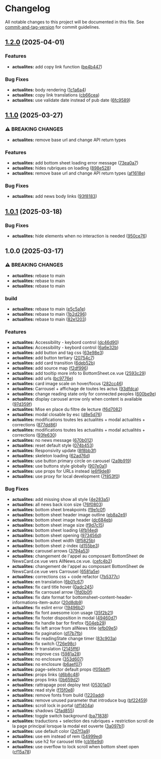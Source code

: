 # Changelog

All notable changes to this project will be documented in this file. See [commit-and-tag-version](https://github.com/absolute-version/commit-and-tag-version) for commit guidelines.

## [1.2.0](https://github.com/GIP-RECIA/recia-webcomponents/compare/actualites/v1.1.0...actualites/v1.2.0) (2025-04-01)


### Features

* **actualites:** add copy link function ([be4b447](https://github.com/GIP-RECIA/recia-webcomponents/commit/be4b447d8dc02835b0547ec06b715f24d5bb5010))


### Bug Fixes

* **actualites:** body rendering ([1c1a6a4](https://github.com/GIP-RECIA/recia-webcomponents/commit/1c1a6a448943c51cdee36723efcae09e9c29f82d))
* **actualites:** copy link translations ([cb66cea](https://github.com/GIP-RECIA/recia-webcomponents/commit/cb66cea7387169ab4f2d33386fdb48fde9d2200d))
* **actualites:** use validate date instead of pub date ([6fc9589](https://github.com/GIP-RECIA/recia-webcomponents/commit/6fc95898c76bf543e2de46996af086f7230f6fa4))

## [1.1.0](https://github.com/GIP-RECIA/recia-webcomponents/compare/actualites/v1.0.1...actualites/v1.1.0) (2025-03-27)


### ⚠ BREAKING CHANGES

* **actualites:** remove base url and change API return types

### Features

* **actualites:** add bottom sheet loading error message ([73ea0a7](https://github.com/GIP-RECIA/recia-webcomponents/commit/73ea0a73d06ebb7961362099c157247aafaef62d))
* **actualites:** hides rubriques on loading ([898e528](https://github.com/GIP-RECIA/recia-webcomponents/commit/898e52820dc3e15f9682dcde11e389ba52ba2888))
* **actualites:** remove base url and change API return types ([af1618e](https://github.com/GIP-RECIA/recia-webcomponents/commit/af1618ee34e272d7078cbc29b1f06cf13e4df383))


### Bug Fixes

* **actualites:** add news body links ([93f8183](https://github.com/GIP-RECIA/recia-webcomponents/commit/93f81839cfb5ae69b57c39983d3df8a91782bbfd))

## [1.0.1](https://github.com/GIP-RECIA/recia-webcomponents/compare/actualites/v1.0.0...actualites/v1.0.1) (2025-03-18)


### Bug Fixes

* **actualites:** hide elements when no interaction is needed ([950ce76](https://github.com/GIP-RECIA/recia-webcomponents/commit/950ce76f55140081f507e4e18c5eb0aebff383d1))

## 1.0.0 (2025-03-17)


### ⚠ BREAKING CHANGES

* **actualites:** rebase to main
* **actualites:** rebase to main
* **actualites:** rebase to main

### build

* **actualites:** rebase to main ([e5c5a1e](https://github.com/GIP-RECIA/recia-webcomponents/commit/e5c5a1eba92410f89e8e656a8787e865427e6669))
* **actualites:** rebase to main ([1b2d296](https://github.com/GIP-RECIA/recia-webcomponents/commit/1b2d2962a19f02d134d00c5e9db4bb1a040d1e5a))
* **actualites:** rebase to main ([82e1203](https://github.com/GIP-RECIA/recia-webcomponents/commit/82e1203a4bf0fec549c53124ba66946712bb2feb))


### Features

* **actualites:** Accessibility - keybord control ([dc46d90](https://github.com/GIP-RECIA/recia-webcomponents/commit/dc46d9011725154f8cb7584653f647aa7bdde29e))
* **actualites:** Accessibility - keybord control ([6a6e32b](https://github.com/GIP-RECIA/recia-webcomponents/commit/6a6e32b94db4fc814a1d957197866107153845e1))
* **actualites:** add button and tag css ([63e98e3](https://github.com/GIP-RECIA/recia-webcomponents/commit/63e98e35596a056857217db5d5644b776037272f))
* **actualites:** add button tertiary ([20754c7](https://github.com/GIP-RECIA/recia-webcomponents/commit/20754c73b77d6dfab1045dc2f7d078c9989aa439))
* **actualites:** add card transition ([6deb52b](https://github.com/GIP-RECIA/recia-webcomponents/commit/6deb52b190947570113df78fcbb4e7e6f0cce90c))
* **actualites:** add source map ([f2df996](https://github.com/GIP-RECIA/recia-webcomponents/commit/f2df996c438e5aff28901369641bdaa5131a10d5))
* **actualites:** add tooltip more info to BottomSheet.ce.vue ([2593c29](https://github.com/GIP-RECIA/recia-webcomponents/commit/2593c296eb1aa8d1f3636c66461c9baa2f257e36))
* **actualites:** add urls ([bc9776e](https://github.com/GIP-RECIA/recia-webcomponents/commit/bc9776eb8773c7baba3aa4b784e1de2bf6693d5b))
* **actualites:** card image scale on hover/focus ([282cc46](https://github.com/GIP-RECIA/recia-webcomponents/commit/282cc46d0a2365fd15d931deb8ea4b990309a89b))
* **actualites:** Carrousel + affichage de toutes les actus ([93dfdca](https://github.com/GIP-RECIA/recia-webcomponents/commit/93dfdcaecdd2e54b84c06dee21e4c63220e4594a))
* **actualites:** change reading state only for connected peoples ([600be9e](https://github.com/GIP-RECIA/recia-webcomponents/commit/600be9e6ba5786b33aa89a0d66234d0364ea77f5))
* **actualites:** display carousel arrow only when content is available ([97d359f](https://github.com/GIP-RECIA/recia-webcomponents/commit/97d359fc8998555c15a458243edd6f89c63b175a))
* **actualites:** Mise en place du filtre de lecture ([f6d7082](https://github.com/GIP-RECIA/recia-webcomponents/commit/f6d7082a2f65d686e2561686f547520010707942))
* **actualites:** modal closable by esc ([d8e5d76](https://github.com/GIP-RECIA/recia-webcomponents/commit/d8e5d76eb40595b338ec5d49dfbd8d11e6e128c9))
* **actualites:** modifications toutes les actualités + modal actualités + corrections ([877dd86](https://github.com/GIP-RECIA/recia-webcomponents/commit/877dd862b381aca09c9e60cbf6b41f8e1e1a62dd))
* **actualites:** modifications toutes les actualités + modal actualités + corrections ([93fe630](https://github.com/GIP-RECIA/recia-webcomponents/commit/93fe630396eee526cd874867b30574d75126c3a5))
* **actualites:** no news message ([670b012](https://github.com/GIP-RECIA/recia-webcomponents/commit/670b0124d52ec4a2d6bd8c65bdca3774c5de6fd0))
* **actualites:** reset default style ([074b453](https://github.com/GIP-RECIA/recia-webcomponents/commit/074b45385b70930be3b445a990533709c8d52b0e))
* **actualites:** Responsivity update ([8f8bb3f](https://github.com/GIP-RECIA/recia-webcomponents/commit/8f8bb3f727dd0f161fbb8b76598af3edcad5a1ab))
* **actualites:** skeleton loading ([62ad76d](https://github.com/GIP-RECIA/recia-webcomponents/commit/62ad76d94873b3a2519a9b9e012eb3c7e1e39b59))
* **actualites:** use button primary circle on carousel ([2a9b919](https://github.com/GIP-RECIA/recia-webcomponents/commit/2a9b919f17491b9f48093ddc21f210cd4bf63348))
* **actualites:** use buttons style globally ([907e0a1](https://github.com/GIP-RECIA/recia-webcomponents/commit/907e0a1ec18d36b9f8f691620f1e13c89b5997a5))
* **actualites:** use props for URLs instead ([e6f9de8](https://github.com/GIP-RECIA/recia-webcomponents/commit/e6f9de8188524370156392d3f443b3bd75b12010))
* **actualites:** use proxy for local development ([7f853f0](https://github.com/GIP-RECIA/recia-webcomponents/commit/7f853f015a9e4421d1d862d8820000787dacd6b1))


### Bug Fixes

* **actualites:** add missing show all style ([4e283a5](https://github.com/GIP-RECIA/recia-webcomponents/commit/4e283a5744c2951d3df010df9786092d91c18512))
* **actualites:** all news back icon size ([76f0803](https://github.com/GIP-RECIA/recia-webcomponents/commit/76f080321c6cbccdbe6eb6ee744b0d1ef6845190))
* **actualites:** bottom sheet breakpoints ([f9e1c0f](https://github.com/GIP-RECIA/recia-webcomponents/commit/f9e1c0f3410c85e12363786d8182ead6deb2aad8))
* **actualites:** bottom sheet header image outline ([eb8a2e9](https://github.com/GIP-RECIA/recia-webcomponents/commit/eb8a2e9403e6eb8ed78a675e93bbae3203019dce))
* **actualites:** bottom sheet image header ([dc684eb](https://github.com/GIP-RECIA/recia-webcomponents/commit/dc684ebc1cb414327738ec39160c628aa4c06947))
* **actualites:** bottom sheet image size ([f9d7c15](https://github.com/GIP-RECIA/recia-webcomponents/commit/f9d7c15a24ff66660ba5c7c0a9c22b0892c2e5d6))
* **actualites:** bottom sheet loading ([4fb14ed](https://github.com/GIP-RECIA/recia-webcomponents/commit/4fb14ed211121a23b0e123190eef36b7c2feb711))
* **actualites:** bottom sheet opening ([973456d](https://github.com/GIP-RECIA/recia-webcomponents/commit/973456dd688d5966af1ea0aa192c3c0bd238af35))
* **actualites:** bottom sheet width ([8f5825b](https://github.com/GIP-RECIA/recia-webcomponents/commit/8f5825b7c006b230ee634ce64f01ca687a5f9da4))
* **actualites:** bottom sheet z-index ([d155be3](https://github.com/GIP-RECIA/recia-webcomponents/commit/d155be31711bc7a943946ddee53b2aa6b125821a))
* **actualites:** carousel arrows ([3794a53](https://github.com/GIP-RECIA/recia-webcomponents/commit/3794a53edaf2527450c7cb1a72208537b054eafe))
* **actualites:** changement de l'appel au composant BottomSheet de NewsCard.ce.vue vers AllNews.ce.vue. ([cefc4b2](https://github.com/GIP-RECIA/recia-webcomponents/commit/cefc4b28e6f800acbd4ac0062cb77c589f73b510))
* **actualites:** changement de l'appel au composant BottomSheet de NewsCard.ce.vue vers Carrousel ([6581a5e](https://github.com/GIP-RECIA/recia-webcomponents/commit/6581a5e1e999ac2490d2af1b0e3259e5912fe60b))
* **actualites:** corrections css + code refactor ([7b5377c](https://github.com/GIP-RECIA/recia-webcomponents/commit/7b5377cbf18a48b9783d5f61c491aa5fbec1ce61))
* **actualites:** en translation ([6b01c67](https://github.com/GIP-RECIA/recia-webcomponents/commit/6b01c67e44da3fc7f71a38f731e41defefe62fe7))
* **actualites:** fix card title hover ([0adc245](https://github.com/GIP-RECIA/recia-webcomponents/commit/0adc24555d87407370cd5aa32c3671a1d7f8ea6f))
* **actualites:** fix carrousel arrow ([1fd0b0f](https://github.com/GIP-RECIA/recia-webcomponents/commit/1fd0b0fb8386b2cd842b39375ee0123e5e0fd7d8))
* **actualites:** fix date format for bottomsheet-content-header-informations-item-autor ([20d8db9](https://github.com/GIP-RECIA/recia-webcomponents/commit/20d8db9ff9ae3ea08e02f8c3c26bf2662fd075e9))
* **actualites:** fix eslint error ([19496b2](https://github.com/GIP-RECIA/recia-webcomponents/commit/19496b2fee6965629e5f8a98e4d29ba5cedcc9de))
* **actualites:** fix font awesome icon usage ([35f2b21](https://github.com/GIP-RECIA/recia-webcomponents/commit/35f2b21ac5ac5e6759a480d410d88f39490c450c))
* **actualites:** fix footer disposition in modal ([49460d7](https://github.com/GIP-RECIA/recia-webcomponents/commit/49460d7e90e29bfcc4bf4925f7731b4772ea27e5))
* **actualites:** fix handle bar for firefox ([504eb29](https://github.com/GIP-RECIA/recia-webcomponents/commit/504eb291e4cb43eec795fc96d132119c78ffda71))
* **actualites:** fix left arrow from allNews title ([efb09e5](https://github.com/GIP-RECIA/recia-webcomponents/commit/efb09e58e2db494d32eb23c05bc4c83828d06de1))
* **actualites:** fix pagination ([d17b7fb](https://github.com/GIP-RECIA/recia-webcomponents/commit/d17b7fbb9e235dcc37dc07f4849c7d068a5a7a57))
* **actualites:** fix readingState change timer ([83c903a](https://github.com/GIP-RECIA/recia-webcomponents/commit/83c903a73e75d8d7066e2ca46a43e4fa56a73bb8))
* **actualites:** fix switch ([726e98c](https://github.com/GIP-RECIA/recia-webcomponents/commit/726e98ced1e9d30e92a6944c4256508f153bf029))
* **actualites:** fr translation ([2145ff6](https://github.com/GIP-RECIA/recia-webcomponents/commit/2145ff6400150198c1a94d6170d668f52f814501))
* **actualites:** improve css ([5981a28](https://github.com/GIP-RECIA/recia-webcomponents/commit/5981a288b65162fb4df7a2f4b12f005d4df6f917))
* **actualites:** no enclosure ([353d607](https://github.com/GIP-RECIA/recia-webcomponents/commit/353d60766957cb3c53073ec6d103dd3946adb20f))
* **actualites:** no enclosure ([b6aef07](https://github.com/GIP-RECIA/recia-webcomponents/commit/b6aef07893401c2bafc6b51c9f5527d31c5da827))
* **actualites:** page-selector default props ([f05bbff](https://github.com/GIP-RECIA/recia-webcomponents/commit/f05bbffaf0a5c623ff888b10439ff213265ef5dc))
* **actualites:** props links ([d6b8c48](https://github.com/GIP-RECIA/recia-webcomponents/commit/d6b8c48eccf38fe4d4a08ff0f55b287b9f91e574))
* **actualites:** props links ([0b659d2](https://github.com/GIP-RECIA/recia-webcomponents/commit/0b659d2aa06546ae713632e04b6dfb0706f3c4a1))
* **actualites:** rattrapage post deploy test ([05301a0](https://github.com/GIP-RECIA/recia-webcomponents/commit/05301a05f1214c79c140537f58b7a7788efeaae2))
* **actualites:** read style ([f15f0e8](https://github.com/GIP-RECIA/recia-webcomponents/commit/f15f0e88541af3a00c243959e7d6aa0e61d6fd13))
* **actualites:** remove fonts from build ([1220add](https://github.com/GIP-RECIA/recia-webcomponents/commit/1220addb60f42a8a6fb60bf605eff9092da88ad2))
* **actualites:** remove unused parameter that introduce bug ([bf22459](https://github.com/GIP-RECIA/recia-webcomponents/commit/bf2245993fa06bcaa76668338cfc7b3bdf3abcf3))
* **actualites:** scroll lock in portal ([df1404a](https://github.com/GIP-RECIA/recia-webcomponents/commit/df1404a1d43fad8277ea2c92cd12895b968452b9))
* **actualites:** shadows ([2fad855](https://github.com/GIP-RECIA/recia-webcomponents/commit/2fad8555b7833fd5a74cf8389403ea4ddc000d0a))
* **actualites:** toggle switch background ([ba71838](https://github.com/GIP-RECIA/recia-webcomponents/commit/ba71838156753da486c06cdce432319c7987263b))
* **actualites:** traductions + selection des rubriques + restriction scroll de la page principal lorsque la modal est ouverte ([3a097b1](https://github.com/GIP-RECIA/recia-webcomponents/commit/3a097b11ddde67441288db2abf38eef635f09402))
* **actualites:** use default color ([2d7f3a9](https://github.com/GIP-RECIA/recia-webcomponents/commit/2d7f3a99ccc55a52a6dbf38725ba0efc9c10b244))
* **actualites:** use em instead of rem ([54999ed](https://github.com/GIP-RECIA/recia-webcomponents/commit/54999ed6811723324921e76b9a74e86dd0a4a3bd))
* **actualites:** use h2 for carousel title ([cb16e9d](https://github.com/GIP-RECIA/recia-webcomponents/commit/cb16e9d20c308eadee54bbeab7fafecdd00970c5))
* **actualites:** use overflow to lock scroll when bottom sheet open ([cf15a78](https://github.com/GIP-RECIA/recia-webcomponents/commit/cf15a783ff0930aebfc1c3b9e36ab9f5583051ae))
